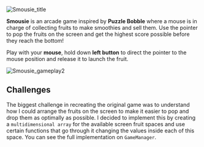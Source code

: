 ![Smousie_title](https://github.com/user-attachments/assets/7a7c978f-05c3-4df5-8fd9-e708c464de26)

**Smousie** is an arcade game inspired by **Puzzle Bobble** where a mouse is in charge of collecting fruits to make smoothies and sell them. 
Use the pointer to pop the fruits on the screen and get the highest score possible before they reach the bottom!

Play with your **mouse**, hold down **left button** to direct the pointer to the mouse position and release it to launch the fruit.

![Smousie_gameplay2](https://github.com/user-attachments/assets/52735c00-1adc-4d02-8029-19f930481e6d)

## Challenges
The biggest challenge in recreating the original game was to understand how I could arrange the fruits on the screen to make it easier to pop and drop them as optimally as possible. 
I decided to implement this by creating a `multidimensional array` for the available screen fruit spaces and use certain functions that go through it changing the values inside each of this space. 
You can see the full implementation on `GameManager`.
